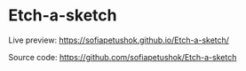 # Etch-a-sketch

Live preview: https://sofiapetushok.github.io/Etch-a-sketch/

Source code: https://github.com/sofiapetushok/Etch-a-sketch
